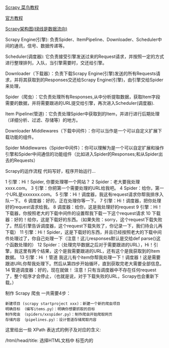 
[Scrapy 菜鸟教程](https://www.runoob.com/w3cnote/scrapy-detail.html)

[官方教程](https://docs.scrapy.org/en/latest/intro/tutorial.html)



[Scrapy架构图(绿线是数据流向)](https://www.runoob.com/wp-content/uploads/2018/10/8c591d54457bb033812a2b0364011e9c_articlex.png)

Scrapy Engine(引擎): 负责Spider、ItemPipeline、Downloader、Scheduler中间的通讯，信号、数据传递等。

Scheduler(调度器): 它负责接受引擎发送过来的Request请求，并按照一定的方式进行整理排列，入队，当引擎需要时，交还给引擎。

Downloader（下载器）：负责下载Scrapy Engine(引擎)发送的所有Requests请求，并将其获取到的Responses交还给Scrapy Engine(引擎)，由引擎交给Spider来处理，

Spider（爬虫）：它负责处理所有Responses,从中分析提取数据，获取Item字段需要的数据，并将需要跟进的URL提交给引擎，再次进入Scheduler(调度器).

Item Pipeline(管道)：它负责处理Spider中获取到的Item，并进行进行后期处理（详细分析、过滤、存储等）的地方。

Downloader Middlewares（下载中间件）：你可以当作是一个可以自定义扩展下载功能的组件。

Spider Middlewares（Spider中间件）：你可以理解为是一个可以自定扩展和操作引擎和Spider中间通信的功能组件（比如进入Spider的Responses;和从Spider出去的Requests）

Scrapy的运作流程
代码写好，程序开始运行...

1 引擎：Hi！Spider, 你要处理哪一个网站？
2 Spider：老大要我处理xxxx.com。
3 引擎：你把第一个需要处理的URL给我吧。
4 Spider：给你，第一个URL是xxxxxxx.com。
5 引擎：Hi！调度器，我这有request请求你帮我排序入队一下。
6 调度器：好的，正在处理你等一下。
7 引擎：Hi！调度器，把你处理好的request请求给我。
8 调度器：给你，这是我处理好的request
9 引擎：Hi！下载器，你按照老大的下载中间件的设置帮我下载一下这个request请求
10 下载器：好的！给你，这是下载好的东西。（如果失败：sorry，这个request下载失败了。然后引擎告诉调度器，这个request下载失败了，你记录一下，我们待会儿再下载）
11 引擎：Hi！Spider，这是下载好的东西，并且已经按照老大的下载中间件处理过了，你自己处理一下（注意！这儿responses默认是交给def parse()这个函数处理的）
12 Spider：（处理完毕数据之后对于需要跟进的URL），Hi！引擎，我这里有两个结果，这个是我需要跟进的URL，还有这个是我获取到的Item数据。
13 引擎：Hi ！管道 我这儿有个item你帮我处理一下！调度器！这是需要跟进URL你帮我处理下。然后从第四步开始循环，直到获取完老大需要全部信息。
14 管道调度器：好的，现在就做！
注意！只有当调度器中不存在任何request了，整个程序才会停止，（也就是说，对于下载失败的URL，Scrapy也会重新下载。）

制作 Scrapy 爬虫 一共需要4步：

    新建项目 (scrapy startproject xxx)：新建一个新的爬虫项目
    明确目标 （编写items.py）：明确你想要抓取的目标
    制作爬虫 （spiders/xxspider.py）：制作爬虫开始爬取网页
    存储内容 （pipelines.py）：设计管道存储爬取内容

这里给出一些 XPath 表达式的例子及对应的含义:

/html/head/title: 选择HTML文档中 <head> 标签内的 <title> 元素
/html/head/title/text(): 选择上面提到的 <title> 元素的文字
//td: 选择所有的 <td> 元素
//div[@class="mine"]: 选择所有具有 class="mine" 属性的 div 元素